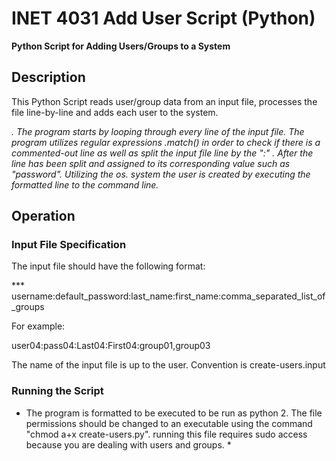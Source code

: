# INET 4031 Add User Script (Python)
  
**Python Script for Adding Users/Groups to a System**
  
## Description
  
This Python Script reads user/group data from an input file, processes the file line-by-line and adds each user to the system.

*. The program starts by looping through every line of the input file. The program utilizes regular expressions .match() in order to check if there is a commented-out line as well as split the input file line by the ":" .  After the line has been split and assigned to its corresponding value such as "password". Utilizing the os. system the user is created by executing the formatted line to the command line.*
  
## Operation
  
### Input File Specification
  
The input file should have the following format:

*** username:default_password:last_name:first_name:comma_separated_list_of_groups

For example:

user04:pass04:Last04:First04:group01,group03

The name of the input file is up to the user.  Convention is create-users.input

### Running the Script
* The program is formatted to be executed to be run as python 2. The file permissions should be changed to an executable using the command "chmod a+x create-users.py". running this file requires sudo access because you are dealing with users and groups. *
